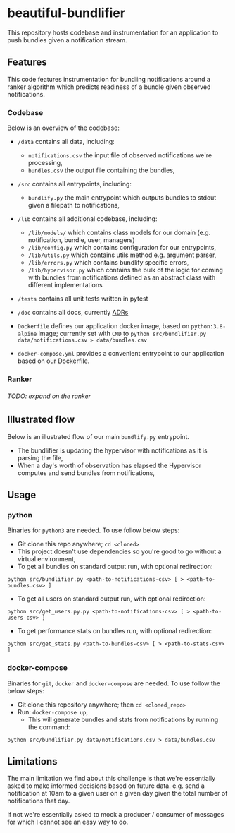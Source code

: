 # beautiful-bundlifier

This repository hosts codebase and instrumentation for an application to push bundles given a notification stream.

## Features

This code features instrumentation for bundling notifications around a ranker algorithm which predicts readiness of a bundle given observed notifications.

### Codebase

Below is an overview of the codebase:

* `/data` contains all data, including:
	* `notifications.csv` the input file of observed notifications we're processing,
	* `bundles.csv` the output file containing the bundles,

* `/src` contains all entrypoints, including:
	* `bundlify.py` the main entrypoint which outputs bundles to stdout given a filepath to notifications,

* `/lib` contains all additional codebase, including:
	* `/lib/models/` which contains class models for our domain (e.g. notification, bundle, user, managers)
	* `/lib/config.py` which contains configuration for our entrypoints,
	* `/lib/utils.py` which contains utils method e.g. argument parser,
	* `/lib/errors.py` which contains bundlify specific errors,
	* `/lib/hypervisor.py` which contains the bulk of the logic for coming with bundles from notifications defined as an abstract class with different implementations

* `/tests` contains all unit tests written in pytest

* `/doc` contains all docs, currently [ADRs](https://github.com/npryce/adr-tools)

* `Dockerfile` defines our application docker image, based on `python:3.8-alpine` image; currently set with `CMD` to `python src/bundlifier.py data/notifications.csv > data/bundles.csv`
* `docker-compose.yml` provides a convenient entrypoint to our application based on our Dockerfile.

### Ranker

###### TODO: expand on the ranker

## Illustrated flow

Below is an illustrated flow of our main `bundlify.py` entrypoint.

* The bundlifier is updating the hypervisor with notifications as it is parsing the file,
* When a day's worth of observation has elapsed the Hypervisor computes and send bundles from notifications,

## Usage

### python

Binaries for `python3` are needed. To use follow below steps:
* Git clone this repo anywhere; `cd <cloned>`
* This project doesn't use dependencies so you're good to go without a virtual environment,
* To get all bundles on standard output run, with optional redirection:

```
python src/bundlifier.py <path-to-notifications-csv> [ > <path-to-bundles.csv> ]
```

* To get all users on standard output run, with optional redirection:

```
python src/get_users.py.py <path-to-notifications-csv> [ > <path-to-users-csv> ]
```

* To get performance stats on bundles run, with optional redirection:

```
python src/get_stats.py <path-to-bundles-csv> [ > <path-to-stats-csv> ]
```

### docker-compose

Binaries for `git`, `docker` and `docker-compose` are needed. To use follow the below steps:

* Git clone this repository anywhere; then `cd <cloned_repo>`
* Run: `docker-compose up`,
	* This will generate bundles and stats from notifications by running the command:

```
python src/bundlifier.py data/notifications.csv > data/bundles.csv
```

## Limitations

The main limitation we find about this challenge is that we're essentially asked to make informed decisions based on future data. e.g. send a notification at 10am to a given user on a given day given the total number of notifications that day.

If not we're essentially asked to mock a producer / consumer of messages for which I cannot see an easy way to do.
